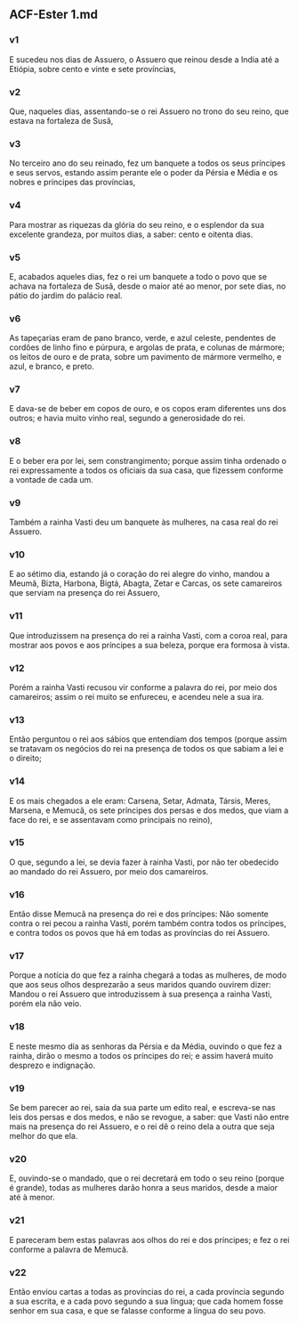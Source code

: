 ## ACF-Ester 1.md
### v1
 E sucedeu nos dias de Assuero, o Assuero que reinou desde a India até a Etiópia, sobre cento e vinte e sete províncias,
### v2
 Que, naqueles dias, assentando-se o rei Assuero no trono do seu reino, que estava na fortaleza de Susã,
### v3
 No terceiro ano do seu reinado, fez um banquete a todos os seus príncipes e seus servos, estando assim perante ele o poder da Pérsia e Média e os nobres e príncipes das províncias,
### v4
 Para mostrar as riquezas da glória do seu reino, e o esplendor da sua excelente grandeza, por muitos dias, a saber: cento e oitenta dias.
### v5
 E, acabados aqueles dias, fez o rei um banquete a todo o povo que se achava na fortaleza de Susã, desde o maior até ao menor, por sete dias, no pátio do jardim do palácio real.
### v6
 As tapeçarias eram de pano branco, verde, e azul celeste, pendentes de cordões de linho fino e púrpura, e argolas de prata, e colunas de mármore; os leitos de ouro e de prata, sobre um pavimento de mármore vermelho, e azul, e branco, e preto.
### v7
 E dava-se de beber em copos de ouro, e os copos eram diferentes uns dos outros; e havia muito vinho real, segundo a generosidade do rei.
### v8
 E o beber era por lei, sem constrangimento; porque assim tinha ordenado o rei expressamente a todos os oficiais da sua casa, que fizessem conforme a vontade de cada um.
### v9
 Também a rainha Vasti deu um banquete às mulheres, na casa real do rei Assuero.
### v10
 E ao sétimo dia, estando já o coração do rei alegre do vinho, mandou a Meumã, Bizta, Harbona, Bigtá, Abagta, Zetar e Carcas, os sete camareiros que serviam na presença do rei Assuero,
### v11
 Que introduzissem na presença do rei a rainha Vasti, com a coroa real, para mostrar aos povos e aos príncipes a sua beleza, porque era formosa à vista.
### v12
 Porém a rainha Vasti recusou vir conforme a palavra do rei, por meio dos camareiros; assim o rei muito se enfureceu, e acendeu nele a sua ira.
### v13
 Então perguntou o rei aos sábios que entendiam dos tempos (porque assim se tratavam os negócios do rei na presença de todos os que sabiam a lei e o direito;
### v14
 E os mais chegados a ele eram: Carsena, Setar, Admata, Társis, Meres, Marsena, e Memucã, os sete príncipes dos persas e dos medos, que viam a face do rei, e se assentavam como principais no reino),
### v15
 O que, segundo a lei, se devia fazer à rainha Vasti, por não ter obedecido ao mandado do rei Assuero, por meio dos camareiros.
### v16
 Então disse Memucã na presença do rei e dos príncipes: Não somente contra o rei pecou a rainha Vasti, porém também contra todos os príncipes, e contra todos os povos que há em todas as províncias do rei Assuero.
### v17
 Porque a notícia do que fez a rainha chegará a todas as mulheres, de modo que aos seus olhos desprezarão a seus maridos quando ouvirem dizer: Mandou o rei Assuero que introduzissem à sua presença a rainha Vasti, porém ela não veio.
### v18
 E neste mesmo dia as senhoras da Pérsia e da Média, ouvindo o que fez a rainha, dirão o mesmo a todos os príncipes do rei; e assim haverá muito desprezo e indignação.
### v19
 Se bem parecer ao rei, saia da sua parte um edito real, e escreva-se nas leis dos persas e dos medos, e não se revogue, a saber: que Vasti não entre mais na presença do rei Assuero, e o rei dê o reino dela a outra que seja melhor do que ela.
### v20
 E, ouvindo-se o mandado, que o rei decretará em todo o seu reino (porque é grande), todas as mulheres darão honra a seus maridos, desde a maior até à menor.
### v21
 E pareceram bem estas palavras aos olhos do rei e dos príncipes; e fez o rei conforme a palavra de Memucã.
### v22
 Então enviou cartas a todas as províncias do rei, a cada província segundo a sua escrita, e a cada povo segundo a sua língua; que cada homem fosse senhor em sua casa, e que se falasse conforme a língua do seu povo.
